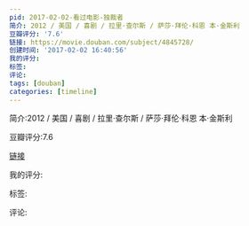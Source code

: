 ```yaml
---
pid: 2017-02-02-看过电影-独裁者
简介: 2012 / 美国 / 喜剧 / 拉里·查尔斯 / 萨莎·拜伦·科恩 本·金斯利
豆瓣评分: '7.6'
链接: https://movie.douban.com/subject/4845728/
创建时间: '2017-02-02 16:40:56'
我的评分:
标签:
评论:
tags: [douban]
categories: [timeline]
---
```

简介:2012 / 美国 / 喜剧 / 拉里·查尔斯 / 萨莎·拜伦·科恩 本·金斯利

豆瓣评分:7.6

[链接](https://movie.douban.com/subject/4845728/)

我的评分:

标签:

评论:

